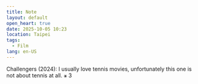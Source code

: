 ```yaml
---
title: Note
layout: default
open_heart: true
date: 2025-10-05 10:23
location: Taipei
tags: 
  - Film
lang: en-US
---
```


Challengers (2024): I usually love tennis movies, unfortunately this one is not about tennis at all. ⚹ 3
